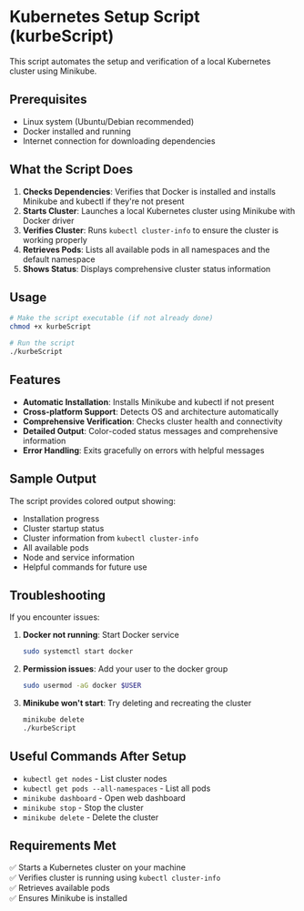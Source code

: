 # Kubernetes Setup Script (kurbeScript)

This script automates the setup and verification of a local Kubernetes cluster using Minikube.

## Prerequisites

- Linux system (Ubuntu/Debian recommended)
- Docker installed and running
- Internet connection for downloading dependencies

## What the Script Does

1. **Checks Dependencies**: Verifies that Docker is installed and installs Minikube and kubectl if they're not present
2. **Starts Cluster**: Launches a local Kubernetes cluster using Minikube with Docker driver
3. **Verifies Cluster**: Runs `kubectl cluster-info` to ensure the cluster is working properly
4. **Retrieves Pods**: Lists all available pods in all namespaces and the default namespace
5. **Shows Status**: Displays comprehensive cluster status information

## Usage

```bash
# Make the script executable (if not already done)
chmod +x kurbeScript

# Run the script
./kurbeScript
```

## Features

- **Automatic Installation**: Installs Minikube and kubectl if not present
- **Cross-platform Support**: Detects OS and architecture automatically
- **Comprehensive Verification**: Checks cluster health and connectivity
- **Detailed Output**: Color-coded status messages and comprehensive information
- **Error Handling**: Exits gracefully on errors with helpful messages

## Sample Output

The script provides colored output showing:
- Installation progress
- Cluster startup status
- Cluster information from `kubectl cluster-info`
- All available pods
- Node and service information
- Helpful commands for future use

## Troubleshooting

If you encounter issues:

1. **Docker not running**: Start Docker service
   ```bash
   sudo systemctl start docker
   ```

2. **Permission issues**: Add your user to the docker group
   ```bash
   sudo usermod -aG docker $USER
   ```

3. **Minikube won't start**: Try deleting and recreating the cluster
   ```bash
   minikube delete
   ./kurbeScript
   ```

## Useful Commands After Setup

- `kubectl get nodes` - List cluster nodes
- `kubectl get pods --all-namespaces` - List all pods
- `minikube dashboard` - Open web dashboard
- `minikube stop` - Stop the cluster
- `minikube delete` - Delete the cluster

## Requirements Met

✅ Starts a Kubernetes cluster on your machine  
✅ Verifies cluster is running using `kubectl cluster-info`  
✅ Retrieves available pods  
✅ Ensures Minikube is installed  
